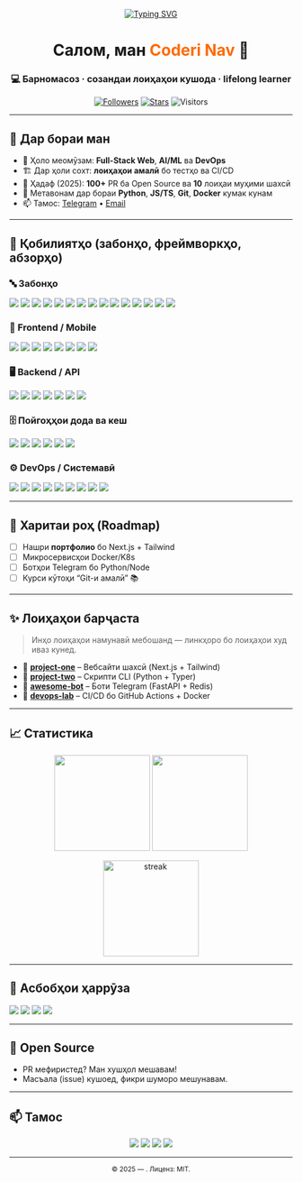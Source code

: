 <!-- 🔥 README-и супер зебо барои профили GitHub: coderi-nav -->
<!-- Copy-Paste ⬇️ -->

<!-- typing title -->
<p align="center">
  <a href="https://github.com/coderi-nav">
    <img src="https://readme-typing-svg.herokuapp.com?duration=3000&pause=600&center=true&vCenter=true&width=600&lines=Салом%2C+ман+Coderi+Nav!;Барномасоз+%F0%9F%9A%80+ва+дӯстдори+Open+Source;Меомӯзам%2C+месозам%2C+мепайвандaм+ба+ҷомеа%E2%9C%A8" alt="Typing SVG" />
  </a>
</p>

<h1 align="center">Салом, ман <span style="color:#ff6a00">Coderi Nav</span> 👋</h1>
<h3 align="center">💻 Барномасоз · созандаи лоиҳаҳои кушода · lifelong learner</h3>

<p align="center">
  <a href="https://github.com/coderi-nav?tab=followers"><img alt="Followers" src="https://img.shields.io/github/followers/coderi-nav?style=for-the-badge"></a>
  <a href="https://github.com/coderi-nav"><img alt="Stars" src="https://img.shields.io/github/stars/coderi-nav?affiliations=OWNER%2CCOLLABORATOR&style=for-the-badge"></a>
  <img alt="Visitors" src="https://komarev.com/ghpvc/?username=coderi-nav&style=for-the-badge&color=0e75b6">
</p>

---

## 🌟 Дар бораи ман
- 🧠 Ҳоло меомӯзам: **Full-Stack Web**, **AI/ML** ва **DevOps**  
- 🏗️ Дар ҳоли сохт: **лоиҳаҳои амалӣ** бо тестҳо ва CI/CD  
- 🎯 Ҳадаф (2025): **100+** PR ба Open Source ва **10** лоиҳаи муҳими шахсӣ  
- 💬 Метавонам дар бораи **Python**, **JS/TS**, **Git**, **Docker** кумак кунам  
- 📫 Тамос: [Telegram](https://t.me/username) • [Email](mailto:youremail@example.com)

---

## 🚀 Қобилиятҳо (забонҳо, фреймворкҳо, абзорҳо)
### 🔤 Забонҳо
<p align="left">
  <img src="https://img.shields.io/badge/Python-3776AB?logo=python&logoColor=white&style=for-the-badge"/>
  <img src="https://img.shields.io/badge/JavaScript-F7DF1E?logo=javascript&logoColor=black&style=for-the-badge"/>
  <img src="https://img.shields.io/badge/TypeScript-3178C6?logo=typescript&logoColor=white&style=for-the-badge"/>
  <img src="https://img.shields.io/badge/HTML5-E34F26?logo=html5&logoColor=white&style=for-the-badge"/>
  <img src="https://img.shields.io/badge/CSS3-1572B6?logo=css3&logoColor=white&style=for-the-badge"/>
  <img src="https://img.shields.io/badge/C-00599C?logo=c&logoColor=white&style=for-the-badge"/>
  <img src="https://img.shields.io/badge/C++-00599C?logo=c%2B%2B&logoColor=white&style=for-the-badge"/>
  <img src="https://img.shields.io/badge/C%23-239120?logo=csharp&logoColor=white&style=for-the-badge"/>
  <img src="https://img.shields.io/badge/Java-007396?logo=java&logoColor=white&style=for-the-badge"/>
  <img src="https://img.shields.io/badge/Kotlin-7F52FF?logo=kotlin&logoColor=white&style=for-the-badge"/>
  <img src="https://img.shields.io/badge/Swift-F05138?logo=swift&logoColor=white&style=for-the-badge"/>
  <img src="https://img.shields.io/badge/Go-00ADD8?logo=go&logoColor=white&style=for-the-badge"/>
  <img src="https://img.shields.io/badge/Rust-000000?logo=rust&logoColor=white&style=for-the-badge"/>
  <img src="https://img.shields.io/badge/PHP-777BB4?logo=php&logoColor=white&style=for-the-badge"/>
  <img src="https://img.shields.io/badge/Ruby-CC342D?logo=ruby&logoColor=white&style=for-the-badge"/>
</p>

### 🧩 Frontend / Mobile
<p align="left">
  <img src="https://img.shields.io/badge/React-20232A?logo=react&logoColor=61DAFB&style=for-the-badge"/>
  <img src="https://img.shields.io/badge/Next.js-000000?logo=nextdotjs&logoColor=white&style=for-the-badge"/>
  <img src="https://img.shields.io/badge/Vue-4FC08D?logo=vue.js&logoColor=white&style=for-the-badge"/>
  <img src="https://img.shields.io/badge/Angular-DD0031?logo=angular&logoColor=white&style=for-the-badge"/>
  <img src="https://img.shields.io/badge/React%20Native-282C34?logo=react&logoColor=61DAFB&style=for-the-badge"/>
  <img src="https://img.shields.io/badge/Tailwind-38B2AC?logo=tailwindcss&logoColor=white&style=for-the-badge"/>
  <img src="https://img.shields.io/badge/Bootstrap-7952B3?logo=bootstrap&logoColor=white&style=for-the-badge"/>
  <img src="https://img.shields.io/badge/Sass-CC6699?logo=sass&logoColor=white&style=for-the-badge"/>
</p>

### 🖥️ Backend / API
<p align="left">
  <img src="https://img.shields.io/badge/Node.js-339933?logo=nodedotjs&logoColor=white&style=for-the-badge"/>
  <img src="https://img.shields.io/badge/Express-000000?logo=express&logoColor=white&style=for-the-badge"/>
  <img src="https://img.shields.io/badge/Django-092E20?logo=django&logoColor=white&style=for-the-badge"/>
  <img src="https://img.shields.io/badge/FastAPI-009688?logo=fastapi&logoColor=white&style=for-the-badge"/>
  <img src="https://img.shields.io/badge/Flask-000000?logo=flask&logoColor=white&style=for-the-badge"/>
  <img src="https://img.shields.io/badge/Laravel-FF2D20?logo=laravel&logoColor=white&style=for-the-badge"/>
  <img src="https://img.shields.io/badge/Rails-CC0000?logo=rubyonrails&logoColor=white&style=for-the-badge"/>
</p>

### 🗄️ Пойгоҳҳои дода ва кеш
<p align="left">
  <img src="https://img.shields.io/badge/PostgreSQL-4169E1?logo=postgresql&logoColor=white&style=for-the-badge"/>
  <img src="https://img.shields.io/badge/MySQL-4479A1?logo=mysql&logoColor=white&style=for-the-badge"/>
  <img src="https://img.shields.io/badge/SQLite-003B57?logo=sqlite&logoColor=white&style=for-the-badge"/>
  <img src="https://img.shields.io/badge/MongoDB-47A248?logo=mongodb&logoColor=white&style=for-the-badge"/>
  <img src="https://img.shields.io/badge/Redis-DC382D?logo=redis&logoColor=white&style=for-the-badge"/>
  <img src="https://img.shields.io/badge/Firebase-FFCA28?logo=firebase&logoColor=black&style=for-the-badge"/>
</p>

### ⚙️ DevOps / Системавӣ
<p align="left">
  <img src="https://img.shields.io/badge/Git-F05032?logo=git&logoColor=white&style=for-the-badge"/>
  <img src="https://img.shields.io/badge/GitHub-181717?logo=github&logoColor=white&style=for-the-badge"/>
  <img src="https://img.shields.io/badge/Docker-2496ED?logo=docker&logoColor=white&style=for-the-badge"/>
  <img src="https://img.shields.io/badge/Kubernetes-326CE5?logo=kubernetes&logoColor=white&style=for-the-badge"/>
  <img src="https://img.shields.io/badge/Linux-FCC624?logo=linux&logoColor=black&style=for-the-badge"/>
  <img src="https://img.shields.io/badge/Nginx-009639?logo=nginx&logoColor=white&style=for-the-badge"/>
  <img src="https://img.shields.io/badge/Bash-4EAA25?logo=gnubash&logoColor=white&style=for-the-badge"/>
  <img src="https://img.shields.io/badge/PowerShell-2CA5E0?logo=powershell&logoColor=white&style=for-the-badge"/>
  <img src="https://img.shields.io/badge/GitHub%20Actions-2088FF?logo=githubactions&logoColor=white&style=for-the-badge"/>
</p>

---

## 🧭 Харитаи роҳ (Roadmap)
- [ ] Нашри **портфолио** бо Next.js + Tailwind  
- [ ] Микросервисҳои Docker/K8s  
- [ ] Ботҳои Telegram бо Python/Node  
- [ ] Курси кӯтоҳи “Git-и амалӣ” 📚  

---

## ✨ Лоиҳаҳои барҷаста
> Инҳо лоиҳаҳои намунавӣ мебошанд — линкҳоро бо лоиҳаҳои худ иваз кунед.
- 📂 [**project-one**](https://github.com/coderi-nav/project-one) – Вебсайти шахсӣ (Next.js + Tailwind)  
- 📂 [**project-two**](https://github.com/coderi-nav/project-two) – Скрипти CLI (Python + Typer)  
- 📂 [**awesome-bot**](https://github.com/coderi-nav/awesome-bot) – Боти Telegram (FastAPI + Redis)  
- 📂 [**devops-lab**](https://github.com/coderi-nav/devops-lab) – CI/CD бо GitHub Actions + Docker  

---

## 📈 Статистика
<p align="center">
  <img src="https://github-readme-stats.vercel.app/api?username=coderi-nav&show_icons=true&rank_icon=github&theme=tokyonight" height="170"/>
  <img src="https://github-readme-stats.vercel.app/api/top-langs/?username=coderi-nav&layout=compact&theme=tokyonight" height="170"/>
</p>

<p align="center">
  <img src="https://streak-stats.demolab.com?user=coderi-nav&theme=tokyonight&date_format=j%20M%5B%20Y%5D" height="170" alt="streak"/>
</p>

---

## 🧰 Асбобҳои ҳаррӯза
<p align="left">
  <img src="https://img.shields.io/badge/VS%20Code-007ACC?logo=visualstudiocode&logoColor=white&style=for-the-badge"/>
  <img src="https://img.shields.io/badge/JetBrains-000000?logo=jetbrains&logoColor=white&style=for-the-badge"/>
  <img src="https://img.shields.io/badge/Postman-FF6C37?logo=postman&logoColor=white&style=for-the-badge"/>
  <img src="https://img.shields.io/badge/Figma-F24E1E?logo=figma&logoColor=white&style=for-the-badge"/>
</p>

---

## 🤝 Open Source
- PR мефиристед? Ман хушҳол мешавам!  
- Масъала (issue) кушоед, фикри шуморо мешунавам.  

---

## 📫 Тамос
<p align="center">
  <a href="https://t.me/username"><img src="https://img.shields.io/badge/Telegram-2CA5E0?logo=telegram&logoColor=white&style=for-the-badge"/></a>
  <a href="mailto:youremail@example.com"><img src="https://img.shields.io/badge/Email-D14836?logo=gmail&logoColor=white&style=for-the-badge"/></a>
  <a href="https://www.linkedin.com/in/your-link"><img src="https://img.shields.io/badge/LinkedIn-0A66C2?logo=linkedin&logoColor=white&style=for-the-badge"/></a>
  <a href="https://coderinav.dev"><img src="https://img.shields.io/badge/Website-000000?logo=vercel&logoColor=white&style=for-the-badge"/></a>
</p>

---

<p align="center">
  <sub>© 2025 — . Лиценз: MIT.</sub>
</p>
